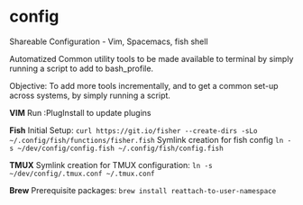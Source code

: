 # config
Shareable Configuration - Vim, Spacemacs, fish shell

Automatized Common utility tools to be made available to terminal by simply running a script to add to bash_profile.

Objective: To add more tools incrementally, and to get a common set-up across systems, by simply running a script.

**VIM**
Run :PlugInstall to update plugins

**Fish**
Initial Setup:
`curl https://git.io/fisher --create-dirs -sLo ~/.config/fish/functions/fisher.fish`
Symlink creation for fish config `ln -s ~/dev/config/config.fish ~/.config/fish/config.fish`

**TMUX**
Symlink creation for TMUX configuration: `ln -s ~/dev/config/.tmux.conf ~/.tmux.conf`

**Brew**
Prerequisite packages:
`brew install reattach-to-user-namespace`
